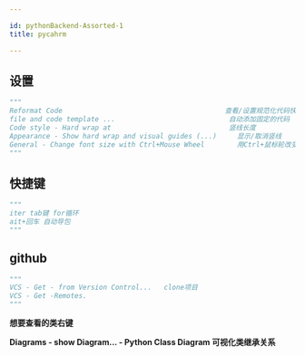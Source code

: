 ```yaml
---

id: pythonBackend-Assorted-1
title: pycahrm

---
```




## 设置

```python
"""
Reformat Code     									 查看/设置规范化代码快捷键
file and code template ... 							  自动添加固定的代码
Code style - Hard wrap at  							  竖线长度
Appearance - Show hard wrap and visual guides (...) 	显示/取消竖线
General - Change font size with Ctrl+Mouse Wheel  		用Ctrl+鼠标轮改变字体大小
"""
```

## 快捷键

```python
"""
iter tab键 for循环
ait+回车 自动导包
"""
```

## github

```python
"""
VCS - Get - from Version Control...   clone项目
VCS - Get -Remotes.
"""
```

**想要查看的类右键** 

**Diagrams  -  show Diagram...  -  Python Class Diagram    可视化类继承关系**